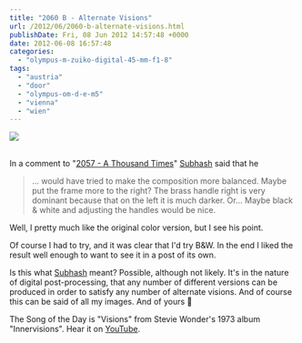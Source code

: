 ```yaml
---
title: "2060 B - Alternate Visions"
url: /2012/06/2060-b-alternate-visions.html
publishDate: Fri, 08 Jun 2012 14:57:48 +0000
date: 2012-06-08 16:57:48
categories: 
  - "olympus-m-zuiko-digital-45-mm-f1-8"
tags: 
  - "austria"
  - "door"
  - "olympus-om-d-e-m5"
  - "vienna"
  - "wien"
---
```

<div class="container">
<div class="center"><a target="_blank" href="https://d25zfm9zpd7gm5.cloudfront.net/1200x1200/2012/20120604_081817_lr-2.jpg"><img src="https://d25zfm9zpd7gm5.cloudfront.net/0600x0600/2012/20120604_081817_lr-2.jpg" /></a></div>
</div>
<br />

In a comment to "<a href="/2012/06/2057-a-thousand-times.html" target="_blank">2057 - A Thousand Times</a>" <a href="http://fotoblog.subhash.at/" target="_blank">Subhash</a> said that he<blockquote>... would have tried to make the composition more balanced. Maybe put the frame more to the right? The brass handle right is very dominant because that on the left it is much darker. Or... Maybe black &amp; white and adjusting the handles would be nice.</blockquote>Well, I pretty much like the original color version, but I see his point. 

Of course I had to try, and it was clear that I'd try B&amp;W. In the end I liked the result well enough to want to see it in a post of its own.

 Is this what <a href="http://fotoblog.subhash.at/" target="_blank">Subhash</a> meant? Possible, although not likely. It's in the nature of digital post-processing, that any number of different versions can be produced in order to satisfy any number of alternate visions. And of course this can be said of all my images. And of yours 🙂

The Song of the Day is "Visions" from Stevie Wonder's 1973 album "Innervisions". Hear it on <a href="http://www.youtube.com/watch?v=wJVErpWLDQo" target="_blank">YouTube</a>.
